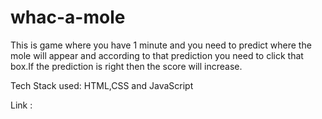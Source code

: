 # whac-a-mole
This is game where you have 1 minute and you need to predict where the mole will appear and according to that prediction you need to click that box.If the prediction is right then the score will increase.

Tech Stack used: HTML,CSS and JavaScript

Link : 

